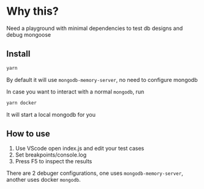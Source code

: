 # Why this?
Need a playground with minimal dependencies to test db designs and debug mongoose

## Install
```sh
yarn
```

By default it will use `mongodb-memory-server`, no need to configure mongodb

In case you want to interact with a normal `mongodb`, run

```sh
yarn docker
```

It will start a local mongodb for you

## How to use
1. Use VScode open index.js and edit your test cases
2. Set breakpoints/console.log
3. Press F5 to inspect the results

There are 2 debuger configurations, one uses `mongodb-memory-server`, another uses docker `mongodb`.
